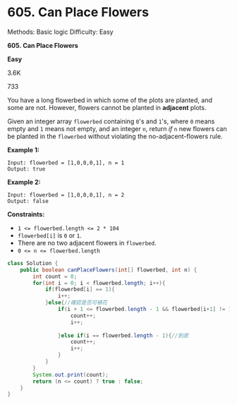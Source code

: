 # 605. Can Place Flowers

Methods: Basic logic
Difficulty: Easy

**605. Can Place Flowers**

**Easy**

3.6K

733

You have a long flowerbed in which some of the plots are planted, and some are not. However, flowers cannot be planted in **adjacent** plots.

Given an integer array `flowerbed` containing `0`'s and `1`'s, where `0` means empty and `1` means not empty, and an integer `n`, return *if* `n` new flowers can be planted in the `flowerbed` without violating the no-adjacent-flowers rule.

**Example 1:**

```
Input: flowerbed = [1,0,0,0,1], n = 1
Output: true

```

**Example 2:**

```
Input: flowerbed = [1,0,0,0,1], n = 2
Output: false

```

**Constraints:**

- `1 <= flowerbed.length <= 2 * 104`
- `flowerbed[i]` is `0` or `1`.
- There are no two adjacent flowers in `flowerbed`.
- `0 <= n <= flowerbed.length`

```java
class Solution {
    public boolean canPlaceFlowers(int[] flowerbed, int n) {
        int count = 0;
        for(int i = 0; i < flowerbed.length; i++){
            if(flowerbed[i] == 1){
                i++;
            }else{//確認是否可植花
                if(i + 1 <= flowerbed.length - 1 && flowerbed[i+1] != 1){//當還沒到底
                    count++;
                    i++;
                    
                }else if(i == flowerbed.length - 1){//到底
                    count++;
                    i++;
                }
            }
        }
        System.out.print(count);
        return (n <= count) ? true : false;
    }
}
```